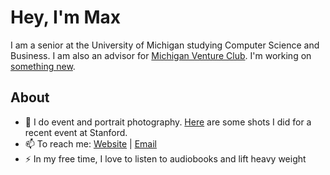 # Hey, I'm Max 
I am a senior at the University of Michigan studying Computer Science and Business. I am also an advisor for [Michigan Venture Club](https://www.mvcumich.com). I'm working on [something new](https://liquorprinter.com).

## About
- 🔭 I do event and portrait photography. [Here](https://drive.google.com/drive/folders/1HLzzaSd7ggJCKS3IrMFvo_puVJPwdqkY?usp=share_link) are some shots I did for a recent event at Stanford.
- 📫 To reach me: [Website](https://mwalts.com) | [Email](mailto:mwalts@umich.edu)
- ⚡ In my free time, I love to listen to audiobooks and lift heavy weight 
